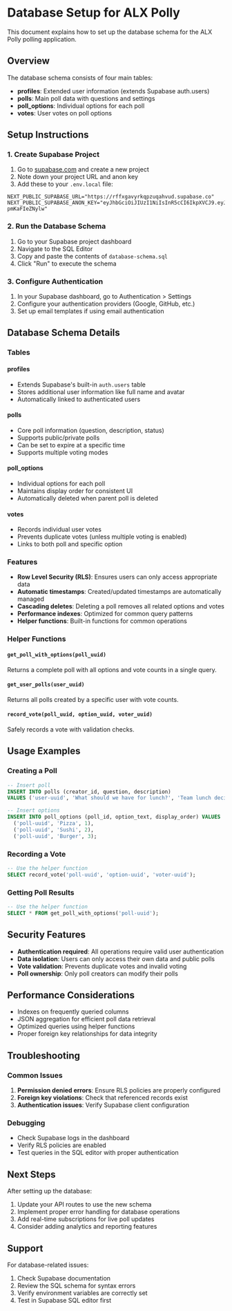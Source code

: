 # Database Setup for ALX Polly

This document explains how to set up the database schema for the ALX Polly polling application.

## Overview

The database schema consists of four main tables:
- **profiles**: Extended user information (extends Supabase auth.users)
- **polls**: Main poll data with questions and settings
- **poll_options**: Individual options for each poll
- **votes**: User votes on poll options

## Setup Instructions

### 1. Create Supabase Project

1. Go to [supabase.com](https://supabase.com) and create a new project
2. Note down your project URL and anon key
3. Add these to your `.env.local` file:

```env
NEXT_PUBLIC_SUPABASE_URL="https://rffxgavyrkqpzuqahvud.supabase.co"
NEXT_PUBLIC_SUPABASE_ANON_KEY="eyJhbGciOiJIUzI1NiIsInR5cCI6IkpXVCJ9.eyJpc3MiOiJzdXBhYmFzZSIsInJlZiI6InJmZnhnYXZ5cmtxcHp1cWFodnVkIiwicm9sZSI6ImFub24iLCJpYXQiOjE3NTYzOTc1MzMsImV4cCI6MjA3MTk3MzUzM30.dPd2Q7MpsnuUm6s1t1gH3jqkZHemd_-pmKaFIeZNylw"
```

### 2. Run the Database Schema

1. Go to your Supabase project dashboard
2. Navigate to the SQL Editor
3. Copy and paste the contents of `database-schema.sql`
4. Click "Run" to execute the schema

### 3. Configure Authentication

1. In your Supabase dashboard, go to Authentication > Settings
2. Configure your authentication providers (Google, GitHub, etc.)
3. Set up email templates if using email authentication

## Database Schema Details

### Tables

#### profiles
- Extends Supabase's built-in `auth.users` table
- Stores additional user information like full name and avatar
- Automatically linked to authenticated users

#### polls
- Core poll information (question, description, status)
- Supports public/private polls
- Can be set to expire at a specific time
- Supports multiple voting modes

#### poll_options
- Individual options for each poll
- Maintains display order for consistent UI
- Automatically deleted when parent poll is deleted

#### votes
- Records individual user votes
- Prevents duplicate votes (unless multiple voting is enabled)
- Links to both poll and specific option

### Features

- **Row Level Security (RLS)**: Ensures users can only access appropriate data
- **Automatic timestamps**: Created/updated timestamps are automatically managed
- **Cascading deletes**: Deleting a poll removes all related options and votes
- **Performance indexes**: Optimized for common query patterns
- **Helper functions**: Built-in functions for common operations

### Helper Functions

#### `get_poll_with_options(poll_uuid)`
Returns a complete poll with all options and vote counts in a single query.

#### `get_user_polls(user_uuid)`
Returns all polls created by a specific user with vote counts.

#### `record_vote(poll_uuid, option_uuid, voter_uuid)`
Safely records a vote with validation checks.

## Usage Examples

### Creating a Poll
```sql
-- Insert poll
INSERT INTO polls (creator_id, question, description) 
VALUES ('user-uuid', 'What should we have for lunch?', 'Team lunch decision');

-- Insert options
INSERT INTO poll_options (poll_id, option_text, display_order) VALUES
  ('poll-uuid', 'Pizza', 1),
  ('poll-uuid', 'Sushi', 2),
  ('poll-uuid', 'Burger', 3);
```

### Recording a Vote
```sql
-- Use the helper function
SELECT record_vote('poll-uuid', 'option-uuid', 'voter-uuid');
```

### Getting Poll Results
```sql
-- Use the helper function
SELECT * FROM get_poll_with_options('poll-uuid');
```

## Security Features

- **Authentication required**: All operations require valid user authentication
- **Data isolation**: Users can only access their own data and public polls
- **Vote validation**: Prevents duplicate votes and invalid voting
- **Poll ownership**: Only poll creators can modify their polls

## Performance Considerations

- Indexes on frequently queried columns
- JSON aggregation for efficient poll data retrieval
- Optimized queries using helper functions
- Proper foreign key relationships for data integrity

## Troubleshooting

### Common Issues

1. **Permission denied errors**: Ensure RLS policies are properly configured
2. **Foreign key violations**: Check that referenced records exist
3. **Authentication issues**: Verify Supabase client configuration

### Debugging

- Check Supabase logs in the dashboard
- Verify RLS policies are enabled
- Test queries in the SQL editor with proper authentication

## Next Steps

After setting up the database:

1. Update your API routes to use the new schema
2. Implement proper error handling for database operations
3. Add real-time subscriptions for live poll updates
4. Consider adding analytics and reporting features

## Support

For database-related issues:
1. Check Supabase documentation
2. Review the SQL schema for syntax errors
3. Verify environment variables are correctly set
4. Test in Supabase SQL editor first


